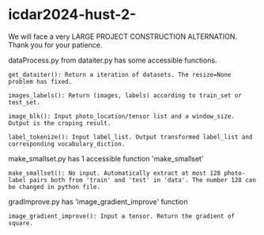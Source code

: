 # icdar2024-hust-2-


We will face a very LARGE PROJECT CONSTRUCTION ALTERNATION. Thank you for your patience.



dataProcess.py from dataiter.py has some accessible functions.

    get_dataiter(): Return a iteration of datasets. The resize=None problem has fixed.

    images_labels(): Return (images, labels) according to train_set or test_set.

    image_blk(): Input photo_location/tensor list and a window_size. Output is the croping result.

    label_tokenize(): Input label_list. Output transformed label_list and corresponding vocabulary_diction.



make_smallset.py has 1 accessible function 'make_smallset'

    make_smallset(): No input. Automatically extract at most 128 photo-label pairs both from 'train' and 'test' in 'data'. The number 128 can be changed in python file.

gradImprove.py has 'image_gradient_improve' function

    image_gradient_improve(): Input a tensor. Return the gradient of square.
